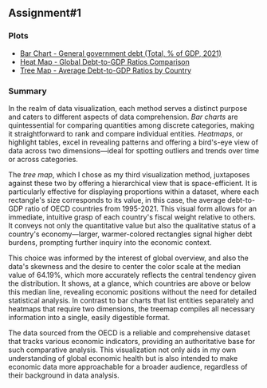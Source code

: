 ## Assignment#1

### Plots
   - [Bar Chart - General government debt (Total, % of GDP, 2021)](ass1_part1.md)
   - [Heat Map - Global Debt-to-GDP Ratios Comparison](ass1_part2.md)
   - [Tree Map - Average Debt-to-GDP Ratios by Country](ass1_part3.md)

### Summary

In the realm of data visualization, each method serves a distinct purpose and caters to different aspects of data comprehension. *Bar charts* are quintessential for comparing quantities among discrete categories, making it straightforward to rank and compare individual entities. *Heatmaps*, or highlight tables, excel in revealing patterns and offering a bird's-eye view of data across two dimensions—ideal for spotting outliers and trends over time or across categories.

The *tree map*, which I chose as my third visualization method, juxtaposes against these two by offering a hierarchical view that is space-efficient. It is particularly effective for displaying proportions within a dataset, where each rectangle's size corresponds to its value, in this case, the average debt-to-GDP ratio of OECD countries from 1995-2021. This visual form allows for an immediate, intuitive grasp of each country's fiscal weight relative to others. It conveys not only the quantitative value but also the qualitative status of a country's economy—larger, warmer-colored rectangles signal higher debt burdens, prompting further inquiry into the economic context.

This choice was informed by the interest of global overview, and also the data's skewness and the desire to center the color scale at the median value of 64.19%, which more accurately reflects the central tendency given the distribution. It shows, at a glance, which countries are above or below this median line, revealing economic positions without the need for detailed statistical analysis. In contrast to bar charts that list entities separately and heatmaps that require two dimensions, the treemap compiles all necessary information into a single, easily digestible format.

The data sourced from the OECD is a reliable and comprehensive dataset that tracks various economic indicators, providing an authoritative base for such comparative analysis. This visualization not only aids in my own understanding of global economic health but is also intended to make economic data more approachable for a broader audience, regardless of their background in data analysis.
